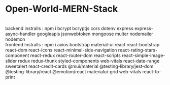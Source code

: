 # Open-World-MERN-Stack


<br/>backend instralls : npm i bcrypt bcryptjs cors dotenv express express-async-handler googleapis jsonwebtoken mongoose multer nodemailer nodemon 
<br/>frontend Instralls : npm i axios bootstrap material-ui react react-bootstrap react-dom react-icons react-minimal-side-navigation react-rating-stars-component react-redux react-router-dom react-scripts react-simple-image-slider redux redux-thunk styled-components web-vitals react-date-range sweetalert react-credit-cards @mui/material @testing-library/jest-dom    @testing-library/react  @emotion/react materialui-grid web-vitals react-to-print
